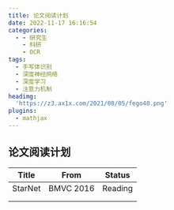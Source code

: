 ```yaml
---
title: 论文阅读计划
date: 2022-11-17 16:16:54
categories:
  - - 研究生
    - 科研
    - OCR
tags:
  - 手写体识别
  - 深度神经网络
  - 深度学习
  - 注意力机制
headimg:
  'https://z3.ax1x.com/2021/08/05/fego40.png'
plugins:
  - mathjax
---
```


## 论文阅读计划

| Title   | From      | Status  |
| ------- | --------- | ------- |
| StarNet | BMVC 2016 | Reading |
|         |           |         |
|         |           |         |


